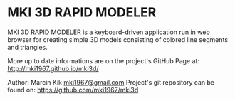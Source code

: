 MKI 3D RAPID MODELER  
==================== 


MKI 3D RAPID MODELER is a keyboard-driven application run in web browser 
for creating simple 3D models consisting of colored line segments and triangles.

More up to date informations are on the project's GitHub Page at: http://mki1967.github.io/mki3d/

Author: Marcin Kik <mki1967@gmail.com>
Project's git repository can be found on: https://github.com/mki1967/mki3d

